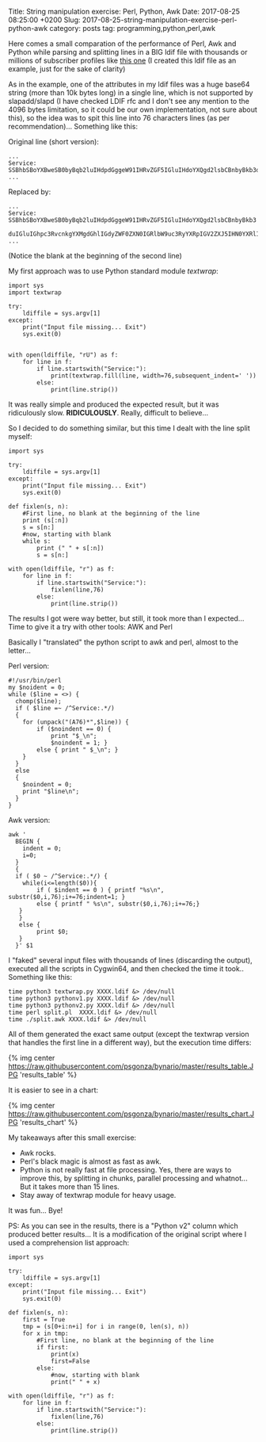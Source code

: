 Title: String manipulation exercise: Perl, Python, Awk
Date: 2017-08-25 08:25:00 +0200
Slug: 2017-08-25-string-manipulation-exercise-perl-python-awk
category: posts
tag: programming,python,perl,awk


Here comes a small comparation of the performance of Perl, Awk and Python while parsing and splitting lines in a BIG ldif file with thousands or millions of subscriber profiles like [this one](https://raw.githubusercontent.com/psgonza/bynario/master/2017-08-25-string-manipulation_example.ldif) (I created this ldif file as an example, just for the sake of clarity)

As in the example, one of the attributes in my ldif files was a huge base64 string (more than 10k bytes long) in a single line, which is not supported by slapadd/slapd (I have checked LDIF rfc and I don't see any mention to the 4096 bytes limitation, so it could be our own implementation, not sure about this), so the idea was to spit this line into 76 characters lines (as per recommendation)... Something like this:

Original line (short version):

```
...
Service: SSBhbSBoYXBweSB0byBqb2luIHdpdGggeW91IHRvZGF5IGluIHdoYXQgd2lsbCBnbyBkb3duIGluIGhpc3RvcnkgYXMgdGhlIGdyZWF0ZXN0IGRlbW9uc3RyYXRpIGV2ZXJ5IHN0YXRlIGZa
...

```

Replaced by:

```
...
Service: SSBhbSBoYXBweSB0byBqb2luIHdpdGggeW91IHRvZGF5IGluIHdoYXQgd2lsbCBnbyBkb3
 duIGluIGhpc3RvcnkgYXMgdGhlIGdyZWF0ZXN0IGRlbW9uc3RyYXRpIGV2ZXJ5IHN0YXRlIGZa
...
```

(Notice the blank at the beginning of the second line)

My first approach was to use Python standard module *textwrap*:

```
import sys
import textwrap

try:
    ldiffile = sys.argv[1]
except:
    print("Input file missing... Exit")
    sys.exit(0)


with open(ldiffile, "rU") as f:
    for line in f:
        if line.startswith("Service:"):
            print(textwrap.fill(line, width=76,subsequent_indent=' '))
        else:
            print(line.strip())
```

It was really simple and produced the expected result, but it was ridiculously slow. **RIDICULOUSLY**. Really, difficult to believe...

So I decided to do something similar, but this time I dealt with the line split myself:

```
import sys

try:
    ldiffile = sys.argv[1]
except:
    print("Input file missing... Exit")
    sys.exit(0)

def fixlen(s, n):
    #First line, no blank at the beginning of the line
    print (s[:n])
    s = s[n:]
    #now, starting with blank
    while s:
        print (" " + s[:n])
        s = s[n:]

with open(ldiffile, "r") as f:
    for line in f:
        if line.startswith("Service:"):
            fixlen(line,76)
        else:
            print(line.strip())
```

The results I got were way better, but still, it took more than I expected... Time to give it a try with other tools: AWK and Perl

Basically I "translated" the python script to awk and perl, almost to the letter...

Perl version:

```
#!/usr/bin/perl
my $noident = 0;
while ($line = <>) {
  chomp($line);
  if ( $line =~ /^Service:.*/)
  {
    for (unpack("(A76)*",$line)) {
        if ($noindent == 0) {
            print "$_\n";
            $noindent = 1; }
        else { print " $_\n"; }
    }
  }
  else
  {
    $noindent = 0;
    print "$line\n";
  }
}
```

Awk version:

```
awk '
  BEGIN {
    indent = 0;
    i=0;
  }
  {
  if ( $0 ~ /^Service:.*/) {
    while(i<=length($0)){
        if ( $indent == 0 ) { printf "%s\n", substr($0,i,76);i+=76;indent=1; }
        else { printf " %s\n", substr($0,i,76);i+=76;}
   }
   }
   else {
        print $0;
   }
  }' $1

```

I "faked" several input files with thousands of lines (discarding the output), executed all the scripts in Cygwin64, and then checked the time it took.. Something like this:

```
time python3 textwrap.py XXXX.ldif &> /dev/null
time python3 pythonv1.py XXXX.ldif &> /dev/null
time python3 pythonv2.py XXXX.ldif &> /dev/null
time perl split.pl  XXXX.ldif &> /dev/null
time ./split.awk XXXX.ldif &> /dev/null
```

All of them generated the exact same output (except the textwrap version that handles the first line in a different way), but the execution time differs:

{% img center https://raw.githubusercontent.com/psgonza/bynario/master/results_table.JPG 'results_table' %}

It is easier to see in a chart:

{% img center https://raw.githubusercontent.com/psgonza/bynario/master/results_chart.JPG 'results_chart' %}

My takeaways after this small exercise:

- Awk rocks. 
- Perl's black magic is almost as fast as awk. 
- Python is not really fast at file processing. Yes, there are ways to improve this, by splitting in chunks, parallel processing and whatnot... But it takes more than 15 lines. 
- Stay away of textwrap module for heavy usage. 

It was fun... Bye!

PS: As you can see in the results, there is a "Python v2" column which produced better results... It is a modification of the original script where I used a comprehension list approach:

```
import sys

try:
    ldiffile = sys.argv[1]
except:
    print("Input file missing... Exit")
    sys.exit(0)

def fixlen(s, n):
    first = True
    tmp = (s[0+i:n+i] for i in range(0, len(s), n))
    for x in tmp:
        #First line, no blank at the beginning of the line
        if first:
            print(x)
            first=False
        else:
            #now, starting with blank
            print(" " + x)

with open(ldiffile, "r") as f:
    for line in f:
        if line.startswith("Service:"):
            fixlen(line,76)
        else:
            print(line.strip())
```
